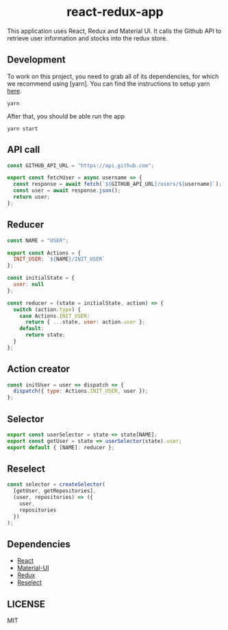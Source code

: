 <div align="center">
<h1>react-redux-app</h1>
</div>

This application uses React, Redux and Material UI. It calls the Github API to retrieve user information and stocks into the redux store.

## Development

To work on this project, you need to grab all of its dependencies, for which
we recommend using [yarn]. You can find the instructions to setup yarn [here](https://yarnpkg.com/docs/install).

```
yarn
```

After that, you should be able run the app

```
yarn start
```

## API call

```javascript
const GITHUB_API_URL = "https://api.github.com";

export const fetchUser = async username => {
  const response = await fetch(`${GITHUB_API_URL}/users/${username}`);
  const user = await response.json();
  return user;
};
```

## Reducer

```javascript
const NAME = "USER";

export const Actions = {
  INIT_USER: `${NAME}/INIT_USER`
};

const initialState = {
  user: null
};

const reducer = (state = initialState, action) => {
  switch (action.type) {
    case Actions.INIT_USER:
      return { ...state, user: action.user };
    default:
      return state;
  }
};
```

## Action creator

```javascript
const initUser = user => dispatch => {
  dispatch({ type: Actions.INIT_USER, user });
};
```

## Selector

```javascript
export const userSelector = state => state[NAME];
export const getUser = state => userSelector(state).user;
export default { [NAME]: reducer };
```

## Reselect

```javascript
const selector = createSelector(
  [getUser, getRepositories],
  (user, repositories) => ({
    user,
    repositories
  })
);
```

## Dependencies

- [React](https://github.com/facebook/react)
- [Material-UI](https://github.com/mui-org/material-ui)
- [Redux](https://github.com/reduxjs/redux)
- [Reselect](https://github.com/reduxjs/reselect)

## LICENSE

MIT
